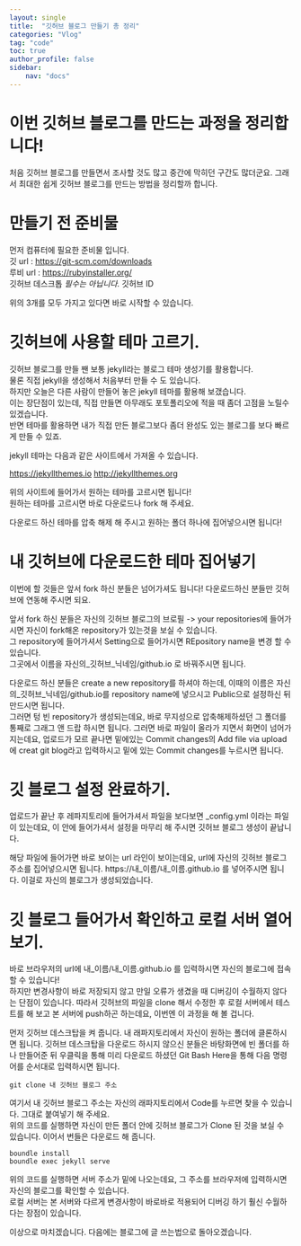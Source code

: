 ```yaml
---
layout: single
title:  "깃허브 블로그 만들기 총 정리"
categories: "Vlog"
tag: "code"
toc: true
author_profile: false
sidebar:
    nav: "docs"
---
```


# 이번 깃허브 블로그를 만드는 과정을 정리합니다!
처음 깃허브 블로그를 만들면서 조사할 것도 많고 중간에 막히던 구간도 많더군요. 그래서 최대한 쉽게 깃허브 블로그를 만드는 방법을 정리할까 합니다.

# 만들기 전 준비물
먼저 컴퓨터에 필요한 준비물 입니다.  
깃      url : https://git-scm.com/downloads  
루비    url : https://rubyinstaller.org/  
깃허브 데스크톱     *필수는 아닙니다.*
깃허브 ID

위의 3개를 모두 가지고 있다면 바로 시작할 수 있습니다.  

# 깃허브에 사용할 테마 고르기.
깃허브 블로그를 만들 짼 보통 jekyll라는 블로그 테마 생성기를 활용합니다.  
물론 직접 jekyll을 생성해서 처음부터 만들 수 도 있습니다.  
하지만 오늘은 다른 사람이 만들어 놓은 jekyll 테마를 활용해 보갰습니다.  
이는 장단점이 있는데, 직접 만들면 아무래도 포토폴리오에 적을 때 좀더 고점을 노릴수 있겠습니다.  
반면 테마를 활용하면 내가 직접 만든 블로그보다 좀더 완성도 있는 블로그를 보다 빠르게 만들 수 있죠.

jekyll 테마는 다음과 같은 사이트에서 가져올 수 있습니다.  

https://jekyllthemes.io
http://jekyllthemes.org

위의 사이트에 들어가서 원하는 테마를 고르시면 됩니다!  
원하는 테마를 고르시면 바로 다운로드나 fork 해 주세요.

다운로드 하신 테마를 압축 해제 해 주시고 원하는 폴더 하나에 집어넣으시면 됩니다!

# 내 깃허브에 다운로드한 테마 집어넣기
이번에 할 것들은 앞서 fork 하신 분들은 넘어가셔도 됩니다! 다운로드하신 분들만 깃허브에 연동해 주시면 되요.  

앞서 fork 하신 분들은 자신의 깃허브 블로그의 브로필 -> your repositories에 들어가시면 자신이 fork해온 repository가 있는것을 보실 수 있습니다.  
그 repository에 들어가셔서 Setting으로 들어가시면 REpository name을 변경 할 수 있습니다.  
그곳에서 이름을 자신의_깃허브_닉네임/github.io 로 바꿔주시면 됩니다.


다운로드 하신 분들은 create a new repository를 하셔야 하는데, 이때의 이름은 자신의_깃허브_닉네임/github.io를 repository name에 넣으시고 Public으로 설정하신 뒤 만드시면 됩니다.  
그러면 텅 빈 repository가 생성되는데요, 바로 무지성으로 압축해제하셨던 그 폴더를 통째로 그래그 앤 드랍 하시면 됩니다. 그러면 바로 파일이 올라가 지면서 화면이 넘어가 지는데요, 업로드가 모르 끝나면 밑에있는 Commit changes의 Add file via upload에 creat git blog라고 입력하시고 밑에 있는 Commit changes를 누르시면 됩니다.

# 깃 블로그 설정 완료하기.
업로드가 끝난 후 레파지토리에 들어가셔서 파일을 보다보면 _config.yml 이라는 파일이 있는데요, 이 안에 들어가셔서 설정을 마무리 해 주시면 깃허브 블로그 생성이 끝납니다.  

해당 파일에 들어가면 바로 보이는 url 라인이 보이는데요, url에 자신의 깃허브 블로그 주소를 집어넣으시면 됩니다. https://내_이름/내_이름.github.io 를 넣어주시면 됩니다. 이걸로 자신의 블로그가 생성되었습니다.

# 깃 블로그 들어가서 확인하고 로컬 서버 열어보기.
바로 브라우저의 url에 내_이름/내_이름.github.io 를 입력하시면 자신의 블로그에 접속할 수 있습니다!  
하지만 변경사항이 바로 저장되지 않고 만일 오류가 생겼을 때 디버깅이 수월하지 않다는 단점이 있습니다. 따라서 깃허브의 파일을 clone 해서 수정한 후 로컬 서버에서 테스트를 해 보고 본 서버에 push하곤 하는데요, 이번엔 이 과정을 해 볼 겁니다.  

먼저 깃허브 데스크탑을 켜 줍니다. 내 래파지토리에서 자신이 원하는 폴더에 클론하시면 됩니다. 깃허브 데스크탑을 다운로드  하시지 않으신 분들은 바탕화면에 빈 폴더를 하나 만들어준 뒤 우클릭을 통해 미리 다운로드 하셨던 Git Bash Here을 통해 다음 명령어를 순서대로 입력하시면 됩니다.
```git
git clone 내 깃허브 블로그 주소
```  
여기서 내 깃허브 블로그 주소는 자신의 래파지토리에서 Code를 누르면 찾을 수 있습니다.
그대로 붙여넣기 해 주세요.  
위의 코드를 실행하면 자신이 만든 폴더 안에 깃허브 블로그가 Clone 된 것을 보실 수 있습니다.
이어서 번들은 다운로드 해 줍니다.
```git
boundle install
boundle exec jekyll serve
```
위의 코드를 실행하면 서버 주소가 밑에 나오는데요, 그 주소를 브라우저에 입력하시면 자신의 블로그를 확인할 수 있습니다.  
로컬 서버는 본 서버와 다르게 변경사항이 바로바로 적용되어 디버깅 하기 훨신 수월하다는 장점이 있습니다.

이상으로 마치겠습니다.
다음에는 블로그에 글 쓰는법으로 돌아오겠습니다.